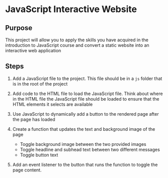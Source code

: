 # JavaScript Interactive Website

## Purpose

This project will allow you to apply the skills you have acquired in the introduction to JavaScript course and convert a static website into an interactive web application

## Steps

1. Add a JavaScript file to the project. This file should be in a `js` folder that is in the root of the project
2. Add code to the HTML file to load the JavaScript file. Think about where in the HTML file the JavaScript file should be loaded to ensure that the HTML elements it selects are available
3. Use JavaScript to dynamically add a button to the rendered page after the page has loaded
4. Create a function that updates the text and background image of the page
    * Toggle background image between the two provided images
    * Toggle headline and subhead text between two different messages
    * Toggle button text 
  
5. Add an event listener to the button that runs the function to toggle the page content.
